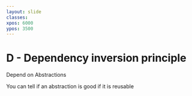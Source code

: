 ```yaml
---
layout: slide
classes:
xpos: 6000
ypos: 3500
---
```


# D -  Dependency inversion principle

Depend on Abstractions

You can tell if an abstraction is good if it is reusable